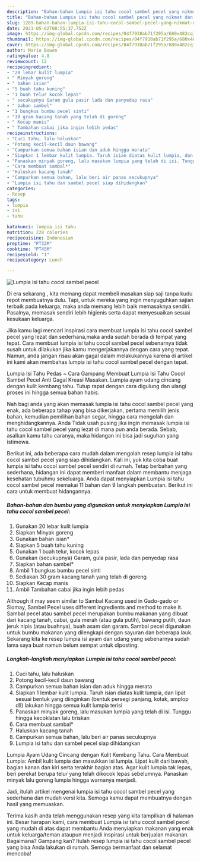 ```yaml
---
description: "Bahan-bahan Lumpia isi tahu cocol sambel pecel yang nikmat dan Mudah Dibuat"
title: "Bahan-bahan Lumpia isi tahu cocol sambel pecel yang nikmat dan Mudah Dibuat"
slug: 1289-bahan-bahan-lumpia-isi-tahu-cocol-sambel-pecel-yang-nikmat-dan-mudah-dibuat
date: 2021-05-02T08:55:37.752Z
image: https://img-global.cpcdn.com/recipes/04f7938ab71f295a/680x482cq70/lumpia-isi-tahu-cocol-sambel-pecel-foto-resep-utama.jpg
thumbnail: https://img-global.cpcdn.com/recipes/04f7938ab71f295a/680x482cq70/lumpia-isi-tahu-cocol-sambel-pecel-foto-resep-utama.jpg
cover: https://img-global.cpcdn.com/recipes/04f7938ab71f295a/680x482cq70/lumpia-isi-tahu-cocol-sambel-pecel-foto-resep-utama.jpg
author: Mario Bowen
ratingvalue: 4.8
reviewcount: 12
recipeingredient:
- "20 lebar kulit lumpia"
- " Minyak goreng"
- " bahan isian"
- "5 buah tahu kuning"
- "1 buah telur kocok lepas"
- " secukupnya Garam gula pasir lada dan penyedap rasa"
- " bahan sambel"
- "1 bungkus bumbu pecel sinti"
- "30 gram kacang tanah yang telah di goreng"
- " Kecap manis"
- " Tambahan cabai jika ingin lebih pedas"
recipeinstructions:
- "Cuci tahu, lalu haluskan"
- "Potong kecil-kecil daun bawang"
- "Campurkan semua bahan isian dan aduk hingga merata"
- "Siapkan 1 lembar kulit lumpia. Taruh isian diatas kulit lumpia, dan lipat sesuai bentuk yang diinginkan (bentuk persegi panjang, kotak, amplop dll) lakukan hingga semua kulit lumpia terisi"
- "Panaskan minyak goreng, lalu masukan lumpia yang telah di isi. Tunggu hingga kecoklatan lalu tiriskan"
- "Cara membuat sambal*"
- "Haluskan kacang tanah"
- "Campurkan semua bahan, lalu beri air panas secukupnya"
- "Lumpia isi tahu dan sambel pecel siap dihidangkan"
categories:
- Resep
tags:
- lumpia
- isi
- tahu

katakunci: lumpia isi tahu 
nutrition: 228 calories
recipecuisine: Indonesian
preptime: "PT32M"
cooktime: "PT45M"
recipeyield: "1"
recipecategory: Lunch

---
```



![Lumpia isi tahu cocol sambel pecel](https://img-global.cpcdn.com/recipes/04f7938ab71f295a/680x482cq70/lumpia-isi-tahu-cocol-sambel-pecel-foto-resep-utama.jpg)

Di era  sekarang , kita memang dapat membeli masakan siap saji tanpa kudu repot membuatnya dulu. Tapi, untuk mereka yang ingin menyuguhkan sajian terbaik pada keluarga, maka anda memang lebih baik memasaknya sendiri. Pasalnya, memasak sendiri lebih higienis serta dapat menyesuaikan sesuai kesukaan keluarga.

Jika kamu lagi mencari inspirasi cara membuat lumpia isi tahu cocol sambel pecel yang lezat dan sederhana,maka anda sudah berada di tempat yang tepat. Cara membuat lumpia isi tahu cocol sambel pecel  sebenarnya tidak susah untuk dilakukan jika kamu mengerjakannya dengan cara yang tepat. Namun, anda jangan risau akan gagal dalam melakukannya 
karena di artikel ini kami akan membahas lumpia isi tahu cocol sambel pecel dengan tepat.  

Lumpia Isi Tahu Pedas ~ Cara Gampang Membuat Lumpia Isi Tahu Cocol Sambel Pecel Anti Gagal Kreasi Masakan. Lumpia ayam udang cincang dengan kulit kembang tahu. Tutup rapat dengan cara digulung dan ulangi proses ini hingga semua bahan habis.

Nah bagi anda yang akan memasak lumpia isi tahu cocol sambel pecel yang enak, ada beberapa tahap yang bisa dikerjakan, pertama memilih jenis bahan, kemudian pemilihan bahan segar, hingga cara mengolah dan menghidangkannya. Anda Tidak usah pusing jika ingin memasak lumpia isi tahu cocol sambel pecel yang lezat di mana pun anda berada. Sebab, asalkan kamu  tahu caranya, maka hidangan ini bisa jadi suguhan yang istimewa.

Berikut ini, ada beberapa cara mudah dalam mengolah resep lumpia isi tahu cocol sambel pecel yang siap dihidangkan. Kali ini, yuk kita coba buat lumpia isi tahu cocol sambel pecel sendiri di rumah. Tetap berbahan yang sederhana, hidangan ini dapat memberi manfaat dalam membantu menjaga kesehatan tubuhmu sekeluarga. Anda dapat menyiapkan Lumpia isi tahu cocol sambel pecel memakai 11 bahan dan 9 langkah pembuatan. Berikut ini cara untuk membuat hidangannya.

<!--inarticleads1-->

##### Bahan-bahan dan bumbu yang digunakan untuk menyiapkan Lumpia isi tahu cocol sambel pecel:

1. Gunakan 20 lebar kulit lumpia
1. Siapkan  Minyak goreng
1. Gunakan  bahan isian*
1. Siapkan 5 buah tahu kuning
1. Gunakan 1 buah telur, kocok lepas
1. Gunakan  (secukupnya) Garam, gula pasir, lada dan penyedap rasa
1. Siapkan  bahan sambel*
1. Ambil 1 bungkus bumbu pecel sinti
1. Sediakan 30 gram kacang tanah yang telah di goreng
1. Siapkan  Kecap manis
1. Ambil  Tambahan cabai jika ingin lebih pedas


Although it may seem similar to Sambal Kacang used in Gado-gado or Siomay, Sambel Pecel uses different ingredients and method to make it. Sambal pecel atau sambel pecel merupakan bumbu makanan yang dibuat dari kacang tanah, cabai, gula merah (atau gula putih), bawang putih, daun jeruk nipis (atau buahnya), buah asam dan garam. Sambal pecel digunakan untuk bumbu makanan yang dilengkapi dengan sayuran dan beberapa lauk. Sekarang kita ke resep lumpia isi ayam dan udang yang sebenarnya sudah lama saya buat namun belum sempat untuk diposting. 

<!--inarticleads2-->

##### Langkah-langkah menyiapkan Lumpia isi tahu cocol sambel pecel:

1. Cuci tahu, lalu haluskan
1. Potong kecil-kecil daun bawang
1. Campurkan semua bahan isian dan aduk hingga merata
1. Siapkan 1 lembar kulit lumpia. Taruh isian diatas kulit lumpia, dan lipat sesuai bentuk yang diinginkan (bentuk persegi panjang, kotak, amplop dll) lakukan hingga semua kulit lumpia terisi
1. Panaskan minyak goreng, lalu masukan lumpia yang telah di isi. Tunggu hingga kecoklatan lalu tiriskan
1. Cara membuat sambal*
1. Haluskan kacang tanah
1. Campurkan semua bahan, lalu beri air panas secukupnya
1. Lumpia isi tahu dan sambel pecel siap dihidangkan


Lumpia Ayam Udang Cincang dengan Kulit Kembang Tahu. Cara Membuat Lumpia: Ambil kulit lumpia dan masukkan isi lumpia. Lipat kulit dari bawah, bagian kanan dan kiri serta terakhir bagian atas. Agar kulit lumpia tak lepas, beri perekat berupa telur yang telah dikocok lepas sebelumnya. Panaskan minyak lalu goreng lumpia hingga warnanya menjadi. 

Jadi, itulah artikel mengenai  lumpia isi tahu cocol sambel pecel  yang sederhana dan mudah versi kita. Semoga kamu dapat membuatnya dengan hasil yang memuaskan. 

Terima kasih anda telah menggunakan resep yang kita tampilkan di halaman ini. Besar harapan kami, cara membuat  Lumpia isi tahu cocol sambel pecel yang mudah di atas dapat membantu Anda menyiapkan makanan yang enak untuk keluarga/teman ataupun menjadi inspirasi untuk berjualan makanan. Bagaimana? Gampang kan? Itulah resep lumpia isi tahu cocol sambel pecel yang bisa Anda lakukan di rumah. Semoga bermanfaat dan selamat mencoba!

